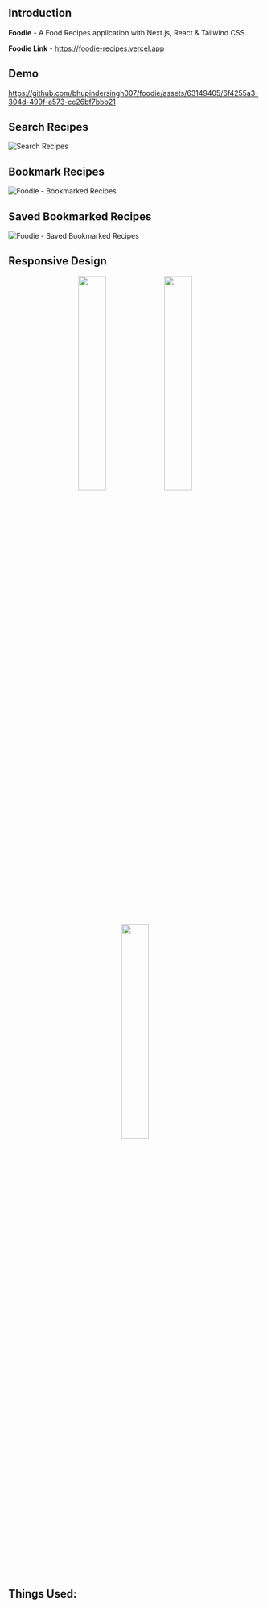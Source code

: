 ## Introduction
**Foodie** - A Food Recipes application with Next.js, React & Tailwind CSS.

**Foodie Link** - https://foodie-recipes.vercel.app

## Demo 
https://github.com/bhupindersingh007/foodie/assets/63149405/6f4255a3-304d-499f-a573-ce26bf7bbb21

## Search Recipes
![Search Recipes](https://github.com/bhupindersingh007/foodie/assets/63149405/011bc0ec-0fde-47b7-8465-a7e25dc83ae9)


## Bookmark Recipes
![Foodie - Bookmarked Recipes](https://github.com/bhupindersingh007/foodie/assets/63149405/c2bd3050-c76d-4561-9cb5-22375fcc8996)

## Saved Bookmarked Recipes
![Foodie - Saved Bookmarked Recipes](https://github.com/bhupindersingh007/foodie/assets/63149405/2f602ce2-f34f-4b91-89ca-8ae3683b1232)

## Responsive Design
<div align="center">
<img src="https://github.com/bhupindersingh007/foodie/assets/63149405/72b7bf4d-7ccd-4d81-b1ca-242ee9710280" width="33%">
<img src="https://github.com/bhupindersingh007/foodie/assets/63149405/35363096-7e76-46ef-8bcd-06af24f0bc43" width="33%">
<img src="https://github.com/bhupindersingh007/foodie/assets/63149405/dadd9a6a-819e-4da4-9944-50e56bc20d0c" width="33%">
</div>



## Things Used:









